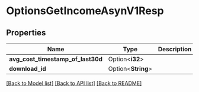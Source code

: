 # OptionsGetIncomeAsynV1Resp

## Properties

Name | Type | Description | Notes
------------ | ------------- | ------------- | -------------
**avg_cost_timestamp_of_last30d** | Option<**i32**> |  | [optional]
**download_id** | Option<**String**> |  | [optional]

[[Back to Model list]](../README.md#documentation-for-models) [[Back to API list]](../README.md#documentation-for-api-endpoints) [[Back to README]](../README.md)


